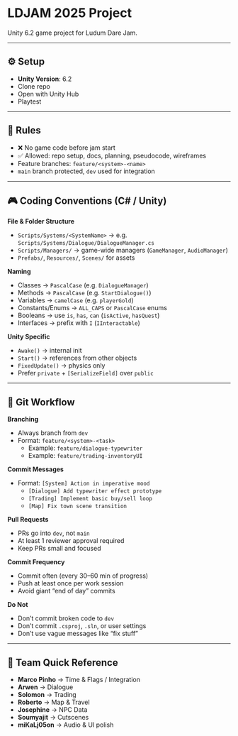 # LDJAM 2025 Project
Unity 6.2 game project for Ludum Dare Jam.

---

## ⚙️ Setup
- **Unity Version**: 6.2  
- Clone repo  
- Open with Unity Hub  
- Playtest  

---

## 📜 Rules
- ❌ No game code before jam start  
- ✅ Allowed: repo setup, docs, planning, pseudocode, wireframes  
- Feature branches: `feature/<system>-<name>`  
- `main` branch protected, `dev` used for integration  

---

## 🎮 Coding Conventions (C# / Unity)
**File & Folder Structure**
- `Scripts/Systems/<SystemName>` → e.g. `Scripts/Systems/Dialogue/DialogueManager.cs`  
- `Scripts/Managers/` → game-wide managers (`GameManager`, `AudioManager`)  
- `Prefabs/`, `Resources/`, `Scenes/` for assets  

**Naming**
- Classes → `PascalCase` (e.g. `DialogueManager`)  
- Methods → `PascalCase` (e.g. `StartDialogue()`)  
- Variables → `camelCase` (e.g. `playerGold`)  
- Constants/Enums → `ALL_CAPS` or `PascalCase` enums  
- Booleans → use `is`, `has`, `can` (`isActive`, `hasQuest`)  
- Interfaces → prefix with `I` (`IInteractable`)  

**Unity Specific**
- `Awake()` → internal init  
- `Start()` → references from other objects  
- `FixedUpdate()` → physics only  
- Prefer `private` + `[SerializeField]` over `public`  

---

## 💾 Git Workflow

**Branching**
- Always branch from `dev`  
- Format: `feature/<system>-<task>`  
  - Example: `feature/dialogue-typewriter`  
  - Example: `feature/trading-inventoryUI`

**Commit Messages**
- Format: `[System] Action in imperative mood`  
  - `[Dialogue] Add typewriter effect prototype`  
  - `[Trading] Implement basic buy/sell loop`  
  - `[Map] Fix town scene transition`  

**Pull Requests**
- PRs go into `dev`, not `main`  
- At least 1 reviewer approval required  
- Keep PRs small and focused  

**Commit Frequency**
- Commit often (every 30–60 min of progress)  
- Push at least once per work session  
- Avoid giant “end of day” commits  

**Do Not**
- Don’t commit broken code to `dev`  
- Don’t commit `.csproj`, `.sln`, or user settings  
- Don’t use vague messages like “fix stuff”  

---

## 👥 Team Quick Reference
- **Marco Pinho** → Time & Flags / Integration  
- **Arwen** → Dialogue  
- **Solomon** → Trading  
- **Roberto** → Map & Travel  
- **Josephine** → NPC Data  
- **Soumyajit** → Cutscenes  
- **miKaLj05on** → Audio & UI polish  